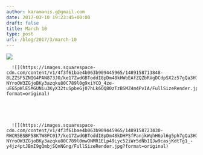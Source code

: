 ```yaml
---
author: karamanis.g@gmail.com
date: 2017-03-10 19:23:45+00:00
draft: false
title: March 10
type: post
url: /blog/2017/3/march-10
---
```


![](https://images.squarespace-cdn.com/content/v1/4f3f61bae4b063b909445965/1489158704405-EJTCISTVTOUHIKHLMXJB/ke17ZwdGBToddI8pDm48kDHPSfPanjkWqhH6pl6g5ph7gQa3H78H3Y0txjaiv_0fDoOvxcdMmMKkDsyUqMSsMWxHk725yiiHCCLfrh8O1z4YTzHvnKhyp6Da-NYroOW3ZGjoBKy3azqku80C789l0mwONMR1ELp49Lyc52iWr5dNb1QJw9casjKdtTg1_-y4jz4ptJBmI9gQmbjSQnNGng/FullSizeRender.jpg?format=original)

  


  
      ![](https://images.squarespace-cdn.com/content/v1/4f3f61bae4b063b909445965/1489158713848-8LZZSF5ZNIG4PAN873JO/ke17ZwdGBToddI8pDm48kHWbEAfZQZbRVgDCdpSX2z57gQa3H78H3Y0txjaiv_0fDoOvxcdMmMKkDsyUqMSsMWxHk725yiiHCCLfrh8O1z4YTzHvnKhyp6Da-NYroOW3ZGjoBKy3azqku80C789l0g9xiYCO_4ze-uEG5pWlE5MGUNiu3KyX32tuSpbeGj07hLk6OQ80zTzBSMZ4m4PvIA/FullSizeRender.jpg?format=original)

  


  
      ![](https://images.squarespace-cdn.com/content/v1/4f3f61bae4b063b909445965/1489158723430-RWCR5BSBF58KTW8FC017/ke17ZwdGBToddI8pDm48kDHPSfPanjkWqhH6pl6g5ph7gQa3H78H3Y0txjaiv_0fDoOvxcdMmMKkDsyUqMSsMWxHk725yiiHCCLfrh8O1z4YTzHvnKhyp6Da-NYroOW3ZGjoBKy3azqku80C789l0mwONMR1ELp49Lyc52iWr5dNb1QJw9casjKdtTg1_-y4jz4ptJBmI9gQmbjSQnNGng/FullSizeRender.jpg?format=original)

